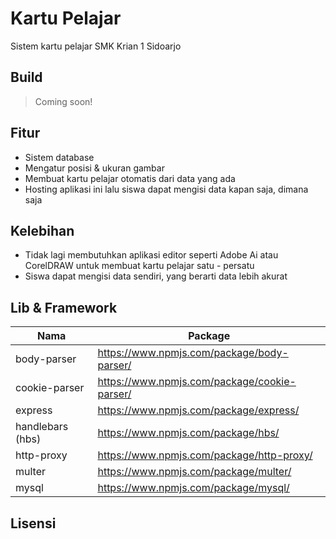 # Kartu Pelajar

Sistem kartu pelajar SMK Krian 1 Sidoarjo

## Build

> Coming soon!

## Fitur

- Sistem database
- Mengatur posisi & ukuran gambar
- Membuat kartu pelajar otomatis dari data yang ada
- Hosting aplikasi ini lalu siswa dapat mengisi data kapan saja, dimana saja

## Kelebihan

- Tidak lagi membutuhkan aplikasi editor seperti Adobe Ai atau CorelDRAW untuk membuat kartu pelajar satu - persatu
- Siswa dapat mengisi data sendiri, yang berarti data lebih akurat

## Lib & Framework

| Nama             | Package                                      |
| ---------------- | -------------------------------------------- |
| body-parser      | https://www.npmjs.com/package/body-parser/   |
| cookie-parser    | https://www.npmjs.com/package/cookie-parser/ |
| express          | https://www.npmjs.com/package/express/       |
| handlebars (hbs) | https://www.npmjs.com/package/hbs/           |
| http-proxy       | https://www.npmjs.com/package/http-proxy/    |
| multer           | https://www.npmjs.com/package/multer/        |
| mysql            | https://www.npmjs.com/package/mysql/         |

## Lisensi
